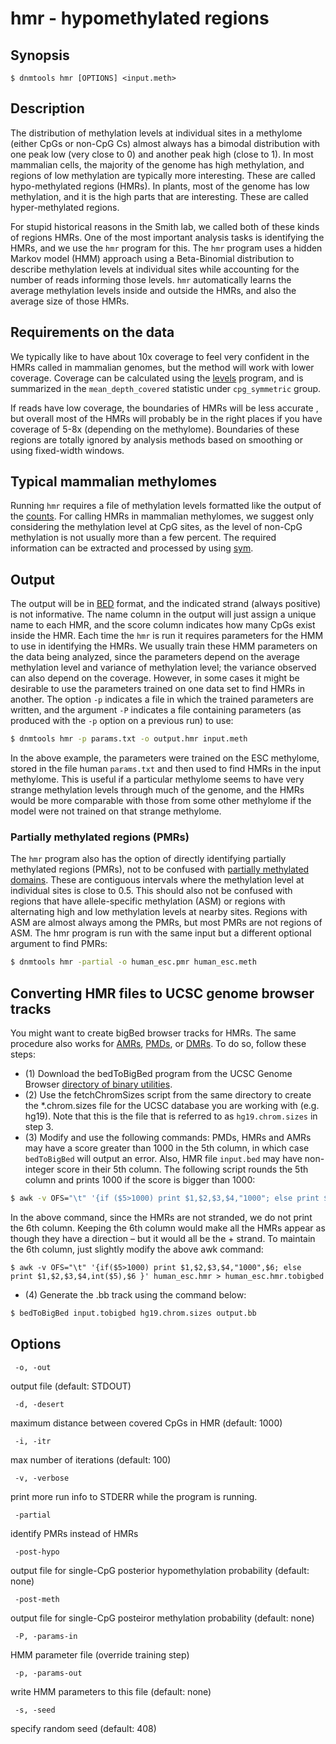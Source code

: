 # hmr - hypomethylated regions

## Synopsis
```
$ dnmtools hmr [OPTIONS] <input.meth>
```

## Description
The distribution of methylation levels at individual sites in a
methylome (either CpGs or non-CpG Cs) almost always has a bimodal
distribution with one peak low (very close to 0) and another peak high
(close to 1). In most mammalian cells, the majority of the genome has
high methylation, and regions of low methylation are typically more
interesting.  These are called hypo-methylated regions (HMRs). In
plants, most of the genome has low methylation, and it is the high
parts that are interesting. These are called hyper-methylated regions.

For stupid historical reasons in the Smith lab, we called both of
these kinds of regions HMRs. One of the most important analysis tasks
is identifying the HMRs, and we use the `hmr` program for this. The
`hmr` program uses a hidden Markov model (HMM) approach using a
Beta-Binomial distribution to describe methylation levels at
individual sites while accounting for the number of reads informing
those levels. `hmr` automatically learns the average methylation
levels inside and outside the HMRs, and also the average size of those
HMRs.

## Requirements on the data

We typically like to have about 10x coverage to feel very confident in
the HMRs called in mammalian genomes, but the method will work with
lower coverage. Coverage can be calculated using the
[levels](../levels) program, and is summarized in the
`mean_depth_covered` statistic under `cpg_symmetric` group.

If reads have low coverage, the boundaries of HMRs will be less
accurate , but overall most of the HMRs will probably
be in the right places if you have coverage of 5-8x (depending on the
methylome). Boundaries of these regions are totally ignored by
analysis methods based on smoothing or using fixed-width windows.

## Typical mammalian methylomes

Running `hmr` requires a file of methylation levels formatted like the
output of the [counts](../counts). For calling HMRs in
mammalian methylomes, we suggest only considering the methylation
level at CpG sites, as the level of non-CpG methylation is not usually
more than a few percent. The required information can be extracted and
processed by using [sym](../sym).

## Output

The output will be in
[BED](https://en.wikipedia.org/wiki/BED_(file_format)) format, and the
indicated strand (always positive) is not informative. The name column
in the output will just assign a unique name to each HMR, and the
score column indicates how many CpGs exist inside the HMR. Each time
the `hmr` is run it requires parameters for the HMM to use in
identifying the HMRs. We usually train these HMM parameters on the
data being analyzed, since the parameters depend on the average
methylation level and variance of methylation level; the variance
observed can also depend on the coverage. However, in some cases it
might be desirable to use the parameters trained on one data set to
find HMRs in another. The option `-p` indicates a file in which the
trained parameters are written, and the argument `-P` indicates a file
containing parameters (as produced with the `-p` option on a previous
run) to use:

```bash
$ dnmtools hmr -p params.txt -o output.hmr input.meth
```

In the above example, the parameters were trained on the ESC
methylome, stored in the file human `params.txt` and then used to
find HMRs in the input methylome. This is useful if a particular
methylome seems to have very strange methylation levels through much
of the genome, and the HMRs would be more comparable with those from
some other methylome if the model were not trained on that strange
methylome.

### Partially methylated regions (PMRs)

The `hmr` program also has the option of directly identifying partially
methylated regions (PMRs), not to be confused with [partially
methylated domains](../pmd).  These are contiguous intervals
where the methylation level at individual sites is close to 0.5.  This
should also not be confused with regions that have allele-specific
methylation (ASM) or regions with alternating high and low methylation
levels at nearby sites.  Regions with ASM are almost always among the
PMRs, but most PMRs are not regions of ASM. The hmr program is run
with the same input but a different optional argument to find PMRs:

```bash
$ dnmtools hmr -partial -o human_esc.pmr human_esc.meth
```

## Converting HMR files to UCSC genome browser tracks

You might want to create bigBed browser tracks for HMRs.  The same
procedure also works for [AMRs](../amrfinder),
[PMDs](../pmd), or [DMRs](../dmr). To do so, follow these
steps:

 * (1) Download the bedToBigBed program from the UCSC Genome Browser
   [directory of binary utilities](http://hgdownload.cse.ucsc.edu/admin/exe/).
 * (2) Use the fetchChromSizes script from the same directory to
   create the \*.chrom.sizes file for the UCSC database you are working
   with (e.g. hg19). Note that this is the file that is referred to as
   `hg19.chrom.sizes` in step 3.
 * (3) Modify and use the following commands: PMDs, HMRs and AMRs may
   have a score greater than 1000 in the 5th column, in which case
  `bedToBigBed` will output an error. Also,  HMR file `input.bed` may have
   non-integer score in their 5th column.  The following script rounds
   the 5th column and prints 1000 if the score is bigger than 1000:
```bash
$ awk -v OFS="\t" '{if ($5>1000) print $1,$2,$3,$4,"1000"; else print $1,$2,$3,$4,int($5) }' input.bed > input.tobigbed
```
In the above command, since the HMRs are not stranded, we do not print
the 6th column. Keeping the 6th column would make all the HMRs appear
as though they have a direction – but it would all be the + strand. To
maintain the 6th column, just slightly modify the above awk command:
```abash
$ awk -v OFS="\t" '{if($5>1000) print $1,$2,$3,$4,"1000",$6; else print $1,$2,$3,$4,int($5),$6 }' human_esc.hmr > human_esc.hmr.tobigbed
```
 * (4) Generate the .bb track using the command below:
```bash
$ bedToBigBed input.tobigbed hg19.chrom.sizes output.bb
```

## Options

```
 -o, -out
```
output file (default: STDOUT)
```
 -d, -desert
```
maximum distance between covered CpGs in HMR (default: 1000)

```
 -i, -itr
```
max number of iterations (default: 100)
```
 -v, -verbose
```
print more run info to STDERR while the program is running.
```
 -partial
```
identify PMRs instead of HMRs
```
 -post-hypo
```
output file for single-CpG posterior hypomethylation probability (default: none)

```
 -post-meth
```
output file for single-CpG posteiror methylation probability (default: none)

```
 -P, -params-in
```
HMM parameter file (override training step)
```
 -p, -params-out
```
write HMM parameters to this file (default: none)
```
 -s, -seed
```
specify random seed (default: 408)
